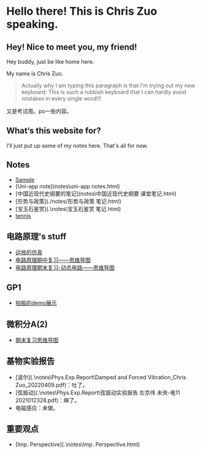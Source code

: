 # Hello there! This is Chris Zuo speaking.

## Hey! Nice to meet you, my friend!

Hey buddy, just be like home here. 

My name is Chris Zuo.

> Actually why I am typing this paragraph is that I'm trying out my new keyboard. This is such a rubbish keyboard that I can hardly avoid mistakes in every single word!!!

又是考试周。po一些内容。

## What‘s this website for?

I'll just put up some of my notes here. That's all for now.

## Notes

- [Sample](notes\note1.html)
- [Uni-app note](notes\uni-app notes.html)
- [中国近现代史纲要的笔记](notes\中国近现代史纲要 课堂笔记.html)
- [形势与政策](./notes/形势与政策 笔记.html)
- [宝玉石鉴赏](.\notes\宝玉石鉴赏 笔记.html)
- [tennis](.\notes\网球.html)

## 电路原理's stuff

- [运放的仿真](notes/Circuits/电路原理仿真.html)
- [电路原理期中复习——思维导图](notes/Circuits/PrinciplesOfCircuits_mid_term_reviewing.html)
- [电路原理期末复习-动态电路——思维导图](notes/Circuits/电路原理期末复习-动态电路.html)

## GP1

- [拍振的demo展示](./notes/GP/beat.html)

## 微积分A(2)

- [期末复习思维导图](notes\Calculus\微积分A(2)期末复习.html)

## 基物实验报告

- [波尔](.\notes\Phys.Exp.Report\Damped and Forced Vibration_Chris Zuo_20220409.pdf)：吐了。
- [弦振动](.\notes\Phys.Exp.Report\弦振动实验报告 左京伟 未央-电11 2021012328.pdf)：麻了。
- 电磁感应：未做。

## 重要观点

- [Imp. Perspective](.\notes\Imp. Perspective.html)
